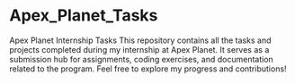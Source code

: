 # Apex_Planet_Tasks
Apex Planet Internship Tasks This repository contains all the tasks and projects completed during my internship at Apex Planet. It serves as a submission hub for assignments, coding exercises, and documentation related to the program. Feel free to explore my progress and contributions!
